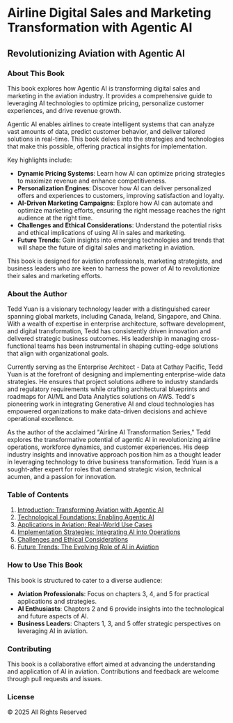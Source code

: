 # Airline Digital Sales and Marketing Transformation with Agentic AI

## Revolutionizing Aviation with Agentic AI

### About This Book
This book explores how Agentic AI is transforming digital sales and marketing in the aviation industry. It provides a comprehensive guide to leveraging AI technologies to optimize pricing, personalize customer experiences, and drive revenue growth.

Agentic AI enables airlines to create intelligent systems that can analyze vast amounts of data, predict customer behavior, and deliver tailored solutions in real-time. This book delves into the strategies and technologies that make this possible, offering practical insights for implementation.

Key highlights include:
- **Dynamic Pricing Systems**: Learn how AI can optimize pricing strategies to maximize revenue and enhance competitiveness.
- **Personalization Engines**: Discover how AI can deliver personalized offers and experiences to customers, improving satisfaction and loyalty.
- **AI-Driven Marketing Campaigns**: Explore how AI can automate and optimize marketing efforts, ensuring the right message reaches the right audience at the right time.
- **Challenges and Ethical Considerations**: Understand the potential risks and ethical implications of using AI in sales and marketing.
- **Future Trends**: Gain insights into emerging technologies and trends that will shape the future of digital sales and marketing in aviation.

This book is designed for aviation professionals, marketing strategists, and business leaders who are keen to harness the power of AI to revolutionize their sales and marketing efforts.

### About the Author
Tedd Yuan is a visionary technology leader with a distinguished career spanning global markets, including Canada, Ireland, Singapore, and China. With a wealth of expertise in enterprise architecture, software development, and digital transformation, Tedd has consistently driven innovation and delivered strategic business outcomes. His leadership in managing cross-functional teams has been instrumental in shaping cutting-edge solutions that align with organizational goals.

Currently serving as the Enterprise Architect - Data at Cathay Pacific, Tedd Yuan is at the forefront of designing and implementing enterprise-wide data strategies. He ensures that project solutions adhere to industry standards and regulatory requirements while crafting architectural blueprints and roadmaps for AI/ML and Data Analytics solutions on AWS. Tedd's pioneering work in integrating Generative AI and cloud technologies has empowered organizations to make data-driven decisions and achieve operational excellence.

As the author of the acclaimed "Airline AI Transformation Series," Tedd explores the transformative potential of agentic AI in revolutionizing airline operations, workforce dynamics, and customer experiences. His deep industry insights and innovative approach position him as a thought leader in leveraging technology to drive business transformation. Tedd Yuan is a sought-after expert for roles that demand strategic vision, technical acumen, and a passion for innovation.

### Table of Contents

1. [Introduction: Transforming Aviation with Agentic AI](./chapters/01_introduction.md)
2. [Technological Foundations: Enabling Agentic AI](./chapters/02_technological_foundations.md)
3. [Applications in Aviation: Real-World Use Cases](./chapters/03_applications_in_aviation.md)
4. [Implementation Strategies: Integrating AI into Operations](./chapters/04_implementation_strategies.md)
5. [Challenges and Ethical Considerations](./chapters/05_challenges_and_ethics.md)
6. [Future Trends: The Evolving Role of AI in Aviation](./chapters/06_future_trends.md)

### How to Use This Book
This book is structured to cater to a diverse audience:
- **Aviation Professionals**: Focus on chapters 3, 4, and 5 for practical applications and strategies.
- **AI Enthusiasts**: Chapters 2 and 6 provide insights into the technological and future aspects of AI.
- **Business Leaders**: Chapters 1, 3, and 5 offer strategic perspectives on leveraging AI in aviation.

### Contributing
This book is a collaborative effort aimed at advancing the understanding and application of AI in aviation. Contributions and feedback are welcome through pull requests and issues.

### License
© 2025 All Rights Reserved
